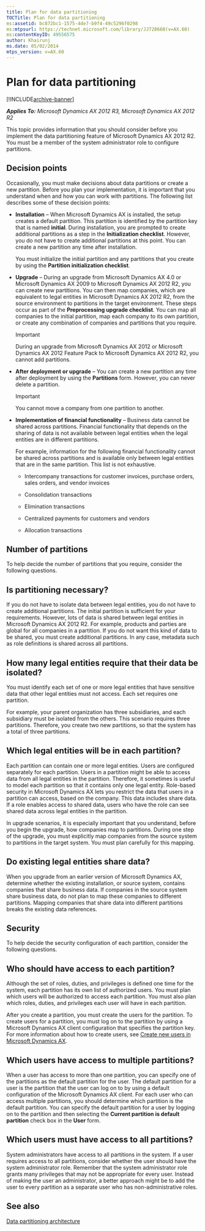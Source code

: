 ```yaml
---
title: Plan for data partitioning
TOCTitle: Plan for data partitioning
ms:assetid: bc872bc1-1575-4de7-b9f4-49c5296f0298
ms:mtpsurl: https://technet.microsoft.com/library/JJ728668(v=AX.60)
ms:contentKeyID: 49556575
author: Khairunj
ms.date: 05/02/2014
mtps_version: v=AX.60
---
```


# Plan for data partitioning 


[!INCLUDE[archive-banner](includes/archive-banner.md)]


_**Applies To:** Microsoft Dynamics AX 2012 R3, Microsoft Dynamics AX 2012 R2_

This topic provides information that you should consider before you implement the data partitioning feature of Microsoft Dynamics AX 2012 R2. You must be a member of the system administrator role to configure partitions.

## Decision points

Occasionally, you must make decisions about data partitions or create a new partition. Before you plan your implementation, it is important that you understand when and how you can work with partitions. The following list describes some of these decision points:

  - **Installation** – When Microsoft Dynamics AX is installed, the setup creates a default partition. This partition is identified by the partition key that is named **initial**. During installation, you are prompted to create additional partitions as a step in the **Initialization checklist**. However, you do not have to create additional partitions at this point. You can create a new partition any time after installation.
    
    You must initialize the initial partition and any partitions that you create by using the **Partition initialization checklist**.

  - **Upgrade** – During an upgrade from Microsoft Dynamics AX 4.0 or Microsoft Dynamics AX 2009 to Microsoft Dynamics AX 2012 R2, you can create new partitions. You can then map companies, which are equivalent to legal entities in Microsoft Dynamics AX 2012 R2, from the source environment to partitions in the target environment. These steps occur as part of the **Preprocessing upgrade checklist**. You can map all companies to the initial partition, map each company to its own partition, or create any combination of companies and partitions that you require.
    

    > [!IMPORTANT]
    > <P>During an upgrade from Microsoft Dynamics AX 2012 or Microsoft Dynamics AX 2012 Feature Pack to Microsoft Dynamics AX 2012 R2, you cannot add partitions.</P>



  - **After deployment or upgrade** – You can create a new partition any time after deployment by using the **Partitions** form. However, you can never delete a partition.
    

    > [!IMPORTANT]
    > <P>You cannot move a company from one partition to another.</P>



  - **Implementation of financial functionality** – Business data cannot be shared across partitions. Financial functionality that depends on the sharing of data is not available between legal entities when the legal entities are in different partitions.
    
    For example, information for the following financial functionality cannot be shared across partitions and is available only between legal entities that are in the same partition. This list is not exhaustive.
    
      - Intercompany transactions for customer invoices, purchase orders, sales orders, and vendor invoices
    
      - Consolidation transactions
    
      - Elimination transactions
    
      - Centralized payments for customers and vendors
    
      - Allocation transactions

## Number of partitions

To help decide the number of partitions that you require, consider the following questions.

## Is partitioning necessary?

If you do not have to isolate data between legal entities, you do not have to create additional partitions. The initial partition is sufficient for your requirements. However, lots of data is shared between legal entities in Microsoft Dynamics AX 2012 R2. For example, products and parties are global for all companies in a partition. If you do not want this kind of data to be shared, you must create additional partitions. In any case, metadata such as role definitions is shared across all partitions.

## How many legal entities require that their data be isolated?

You must identify each set of one or more legal entities that have sensitive data that other legal entities must not access. Each set requires one partition.

For example, your parent organization has three subsidiaries, and each subsidiary must be isolated from the others. This scenario requires three partitions. Therefore, you create two new partitions, so that the system has a total of three partitions.

## Which legal entities will be in each partition?

Each partition can contain one or more legal entities. Users are configured separately for each partition. Users in a partition might be able to access data from all legal entities in the partition. Therefore, it sometimes is useful to model each partition so that it contains only one legal entity. Role-based security in Microsoft Dynamics AX lets you restrict the data that users in a partition can access, based on the company. This data includes share data. If a role enables access to shared data, users who have the role can see shared data across legal entities in the partition.

In upgrade scenarios, it is especially important that you understand, before you begin the upgrade, how companies map to partitions. During one step of the upgrade, you must explicitly map companies from the source system to partitions in the target system. You must plan carefully for this mapping.

## Do existing legal entities share data?

When you upgrade from an earlier version of Microsoft Dynamics AX, determine whether the existing installation, or source system, contains companies that share business data. If companies in the source system share business data, do not plan to map these companies to different partitions. Mapping companies that share data into different partitions breaks the existing data references.

## Security

To help decide the security configuration of each partition, consider the following questions.

## Who should have access to each partition?

Although the set of roles, duties, and privileges is defined one time for the system, each partition has its own list of authorized users. You must plan which users will be authorized to access each partition. You must also plan which roles, duties, and privileges each user will have in each partition.

After you create a partition, you must create the users for the partition. To create users for a partition, you must log on to the partition by using a Microsoft Dynamics AX client configuration that specifies the partition key. For more information about how to create users, see [Create new users in Microsoft Dynamics AX](create-new-users-in-microsoft-dynamics-ax.md).

## Which users have access to multiple partitions?

When a user has access to more than one partition, you can specify one of the partitions as the default partition for the user. The default partition for a user is the partition that the user can log on to by using a default configuration of the Microsoft Dynamics AX client. For each user who can access multiple partitions, you should determine which partition is the default partition. You can specify the default partition for a user by logging on to the partition and then selecting the **Current partition is default partition** check box in the **User** form.

## Which users must have access to all partitions?

System administrators have access to all partitions in the system. If a user requires access to all partitions, consider whether the user should have the system administrator role. Remember that the system administrator role grants many privileges that may not be appropriate for every user. Instead of making the user an administrator, a better approach might be to add the user to every partition as a separate user who has non-administrative roles.

## See also

[Data partitioning architecture](data-partitioning-architecture.md)

  


